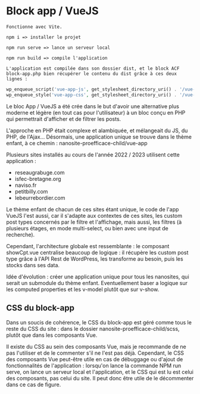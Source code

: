 # Block app / VueJS

`Fonctionne avec Vite.`

`npm i => installer le projet`

`npm run serve => lance un serveur local`

`npm run build => compile l'application`

`L'application est compilée dans son dossier dist, et le block ACF block-app.php bien récupérer le contenu du dist grâce à ces deux lignes :`&#x20;

```php
wp_enqueue_script('vue-app-js', get_stylesheet_directory_uri() . '/vue-app/dist/assets/index.js');
wp_enqueue_style('vue-app-css', get_stylesheet_directory_uri() . '/vue-app/dist/assets/index.css');
```

Le bloc App / VueJS a été crée dans le but d'avoir une alternative plus moderne et légère (en tout cas pour l'utilisateur) à un bloc conçu en PHP qui permettrait d'afficher et de filtrer les posts.

L'approche en PHP était complexe et alambiquée, et mélangeait du JS, du PHP, de l'Ajax... Désormais, une application unique se trouve dans le thème enfant, à ce chemin : nanosite-proefficace-child/vue-app

Plusieurs sites installés au cours de l'année 2022 / 2023 utilisent cette application :&#x20;

* reseaugrabuge.com
* isfec-bretagne.org
* naviso.fr&#x20;
* petitbilly.com
* lebeurrebordier.com

Le thème enfant de chacun de ces sites étant unique, le code de l'app VueJS l'est aussi, car il s'adapte aux contextes de ces sites, les custom post types concernés par le filtre et l'affichage, mais aussi, les filtres (à plusieurs étages, en mode multi-select, ou bien avec une input de recherche).&#x20;

Cependant, l'architecture globale est ressemblante : le composant showCpt.vue centralise beaucoup de logique : il récupère les custom post type grâce à l'API Rest de WordPress, les transforme au besoin, puis les stocks dans ses data.&#x20;

Idée d'évolution : créer une application unique pour tous les nanosites, qui serait un submodule du thème enfant. Eventuellement baser a logique sur les computed properties et les v-model plutôt que sur v-show.

## **CSS du block-app**

Dans un soucis de cohérence, le CSS du block-app est géré comme tous le reste du CSS du site : dans le dossier nanosite-proefficace-child/scss, plutôt que dans les composants Vue.

Il existe du CSS au sein des composants Vue, mais je recommande de ne pas l'utiliser et de le commenter s'il ne l'est pas déjà. Cependant, le CSS des composants Vue peut-être utile en cas de débuggage ou d'ajout de fonctionnalités de l'application : lorsqu'on lance la commande NPM run serve, on lance un serveur local et l'application, et le CSS qui est lu est celui des composants, pas celui du site. Il peut donc être utile de le décommenter dans ce cas de figure.
